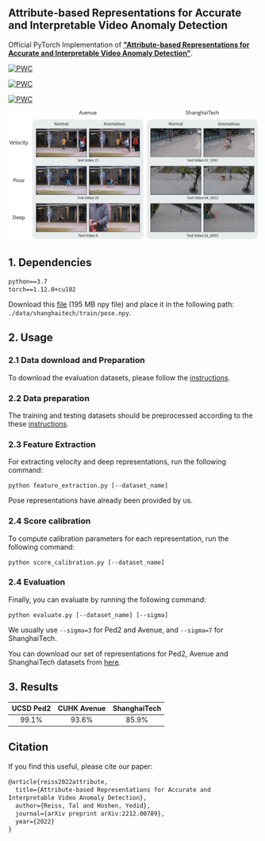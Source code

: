 ## Attribute-based Representations for Accurate and Interpretable Video Anomaly Detection

Official PyTorch Implementation of [**"Attribute-based Representations for Accurate and Interpretable Video Anomaly Detection"**](https://arxiv.org/pdf/2212.00789.pdf). 

[![PWC](https://img.shields.io/endpoint.svg?url=https://paperswithcode.com/badge/attribute-based-representations-for-accurate/anomaly-detection-on-shanghaitech)](https://paperswithcode.com/sota/anomaly-detection-on-shanghaitech?p=attribute-based-representations-for-accurate)
	
[![PWC](https://img.shields.io/endpoint.svg?url=https://paperswithcode.com/badge/attribute-based-representations-for-accurate/anomaly-detection-on-chuk-avenue)](https://paperswithcode.com/sota/anomaly-detection-on-chuk-avenue?p=attribute-based-representations-for-accurate)

[![PWC](https://img.shields.io/endpoint.svg?url=https://paperswithcode.com/badge/attribute-based-representations-for-accurate/abnormal-event-detection-in-video-on-ucsd)](https://paperswithcode.com/sota/abnormal-event-detection-in-video-on-ucsd?p=attribute-based-representations-for-accurate)

![interpretable VAD](./figures/interpretability.png)

## 1. Dependencies
```
python==3.7
torch==1.12.0+cu102
```
Download this [file](https://drive.google.com/file/d/1fxMmmZ8TmmdGOovbC2QYPgWTaRxyVdE0/view?usp=sharing) (195 MB npy file) and place it in the following path: ```./data/shanghaitech/train/pose.npy```.
## 2. Usage
### 2.1 Data download and Preparation
To download the evaluation datasets, please follow the [instructions](./data/README.md).

### 2.2 Data preparation
The training and testing datasets should be preprocessed according to the these [instructions](./pre_processing/README.md).

### 2.3 Feature Extraction
For extracting velocity and deep representations, run the following command:

```
python feature_extraction.py [--dataset_name]
```

Pose representations have already been provided by us.

### 2.4 Score calibration
To compute calibration parameters for each representation, run the following command:
```
python score_calibration.py [--dataset_name]
```
### 2.4 Evaluation
Finally, you can evaluate by running the following command:
```
python evaluate.py [--dataset_name] [--sigma]
```
We usually use ```--sigma=3``` for Ped2 and Avenue, and ```--sigma=7``` for ShanghaiTech.

You can download our set of representations for Ped2, Avenue and ShanghaiTech datasets from [here](https://drive.google.com/drive/folders/1vSMpDb5jIyc2tNJaYVphguUlFcwPayms?usp=sharing).

## 3. Results

| UCSD Ped2 | CUHK Avenue | ShanghaiTech |
|:---------:|:-----------:|:------------:|
|   99.1%   |    93.6%    |    85.9%     |


## Citation
If you find this useful, please cite our paper:
```
@article{reiss2022attribute,
  title={Attribute-based Representations for Accurate and Interpretable Video Anomaly Detection},
  author={Reiss, Tal and Hoshen, Yedid},
  journal={arXiv preprint arXiv:2212.00789},
  year={2022}
}
```
